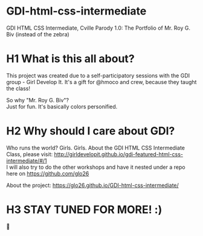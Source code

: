 # GDI-html-css-intermediate
GDI HTML CSS Intermediate, Cville Parody 1.0: The Portfolio of Mr. Roy G. Biv (instead of the zebra)

# H1 What is this all about?
This project was created due to a self-participatory sessions with the GDI group - Girl Develop It.
It's a gift for @hmoco and crew, because they taught the class!

So why "Mr. Roy G. Biv"?<br>
Just for fun. It's basically colors personified.

# H2 Why should I care about GDI?
Who runs the world? Girls. Girls.
About the GDI HTML CSS Intermediate Class, please visit: http://girldevelopit.github.io/gdi-featured-html-css-intermediate/#/1
<br>
I will also try to do the other workshops and have it nested under a repo here on https://github.com/glo26

About the project: https://glo26.github.io/GDI-html-css-intermediate/

# H3 STAY TUNED FOR MORE! :)

:tada:
